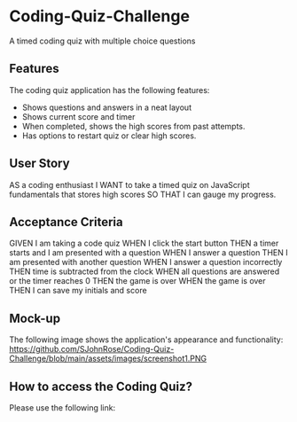 # Coding-Quiz-Challenge
A timed coding quiz with multiple choice questions

## Features
The coding quiz application has the following features:
* Shows questions and answers in a neat layout
* Shows current score and timer 
* When completed, shows the high scores from past     attempts.
* Has options to restart quiz or clear high scores.


## User Story
AS a coding enthusiast
I WANT to take a timed quiz on JavaScript fundamentals that stores high scores
SO THAT I can gauge my progress.

## Acceptance Criteria
GIVEN I am taking a code quiz
WHEN I click the start button
THEN a timer starts and I am presented with a question
WHEN I answer a question
THEN I am presented with another question
WHEN I answer a question incorrectly
THEN time is subtracted from the clock
WHEN all questions are answered or the timer reaches 0
THEN the game is over
WHEN the game is over
THEN I can save my initials and score

## Mock-up
The following image shows the application's appearance and functionality:
https://github.com/SJohnRose/Coding-Quiz-Challenge/blob/main/assets/images/screenshot1.PNG



## How to access the Coding Quiz?
Please use the following link: 




